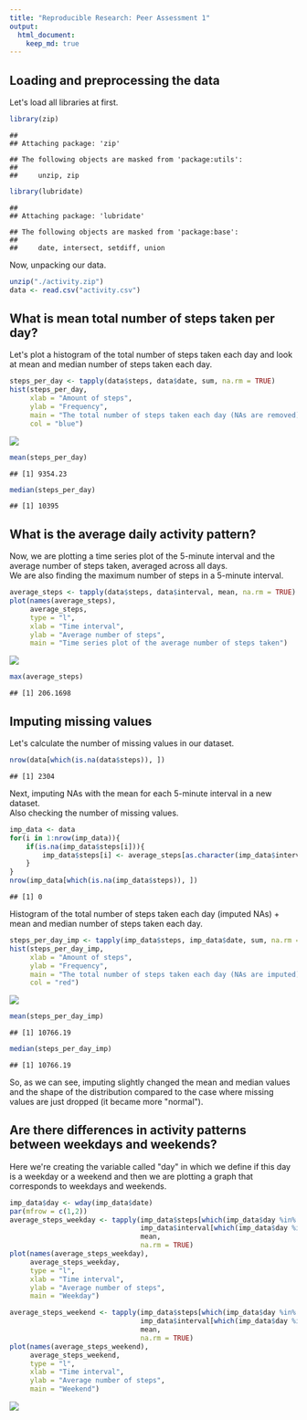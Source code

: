 ```yaml
---
title: "Reproducible Research: Peer Assessment 1"
output: 
  html_document:
    keep_md: true
---
```



## Loading and preprocessing the data

Let's load all libraries at first.

```r
library(zip)
```

```
## 
## Attaching package: 'zip'
```

```
## The following objects are masked from 'package:utils':
## 
##     unzip, zip
```

```r
library(lubridate)
```

```
## 
## Attaching package: 'lubridate'
```

```
## The following objects are masked from 'package:base':
## 
##     date, intersect, setdiff, union
```

Now, unpacking our data.

```r
unzip("./activity.zip")
data <- read.csv("activity.csv")
```

## What is mean total number of steps taken per day?

Let's plot a histogram of the total number of steps taken each day and look at mean and median number of steps taken each day.

```r
steps_per_day <- tapply(data$steps, data$date, sum, na.rm = TRUE)
hist(steps_per_day,
     xlab = "Amount of steps",
     ylab = "Frequency",
     main = "The total number of steps taken each day (NAs are removed)",
     col = "blue")
```

![](PA1_template_files/figure-html/hist-1.png)<!-- -->

```r
mean(steps_per_day)
```

```
## [1] 9354.23
```

```r
median(steps_per_day)
```

```
## [1] 10395
```

## What is the average daily activity pattern?

Now, we are plotting a time series plot of the 5-minute interval and the average number of steps taken, averaged across all days.  
We are also finding the maximum number of steps in a 5-minute interval.

```r
average_steps <- tapply(data$steps, data$interval, mean, na.rm = TRUE)
plot(names(average_steps),
     average_steps,
     type = "l",
     xlab = "Time interval",
     ylab = "Average number of steps",
     main = "Time series plot of the average number of steps taken")
```

![](PA1_template_files/figure-html/plot-1.png)<!-- -->

```r
max(average_steps)
```

```
## [1] 206.1698
```

## Imputing missing values

Let's calculate the number of missing values in our dataset.

```r
nrow(data[which(is.na(data$steps)), ])
```

```
## [1] 2304
```

Next, imputing NAs with the mean for each 5-minute interval in a new dataset.  
Also checking the number of missing values.

```r
imp_data <- data
for(i in 1:nrow(imp_data)){
    if(is.na(imp_data$steps[i])){
        imp_data$steps[i] <- average_steps[as.character(imp_data$interval[i])]
    }
}
nrow(imp_data[which(is.na(imp_data$steps)), ])
```

```
## [1] 0
```

Histogram of the total number of steps taken each day (imputed NAs) + mean and median number of steps taken each day.

```r
steps_per_day_imp <- tapply(imp_data$steps, imp_data$date, sum, na.rm = TRUE)
hist(steps_per_day_imp,
     xlab = "Amount of steps",
     ylab = "Frequency",
     main = "The total number of steps taken each day (NAs are imputed)",
     col = "red")
```

![](PA1_template_files/figure-html/hist_imp-1.png)<!-- -->

```r
mean(steps_per_day_imp)
```

```
## [1] 10766.19
```

```r
median(steps_per_day_imp)
```

```
## [1] 10766.19
```
So, as we can see, imputing slightly changed the mean and median values and the shape of the distribution compared to the case where missing values are just dropped (it became more "normal").

## Are there differences in activity patterns between weekdays and weekends?

Here we're creating the variable called "day" in which we define if this day is a weekday or a weekend and then we are plotting a graph that corresponds to weekdays and weekends.

```r
imp_data$day <- wday(imp_data$date)
par(mfrow = c(1,2))
average_steps_weekday <- tapply(imp_data$steps[which(imp_data$day %in% c(2,3,4,5,6))],
                                imp_data$interval[which(imp_data$day %in% c(2,3,4,5,6))],
                                mean,
                                na.rm = TRUE)
plot(names(average_steps_weekday),
     average_steps_weekday,
     type = "l",
     xlab = "Time interval",
     ylab = "Average number of steps",
     main = "Weekday")

average_steps_weekend <- tapply(imp_data$steps[which(imp_data$day %in% c(1,7))],
                                imp_data$interval[which(imp_data$day %in% c(1,7))],
                                mean,
                                na.rm = TRUE)
plot(names(average_steps_weekend),
     average_steps_weekend,
     type = "l",
     xlab = "Time interval",
     ylab = "Average number of steps",
     main = "Weekend")
```

![](PA1_template_files/figure-html/wdays-1.png)<!-- -->
